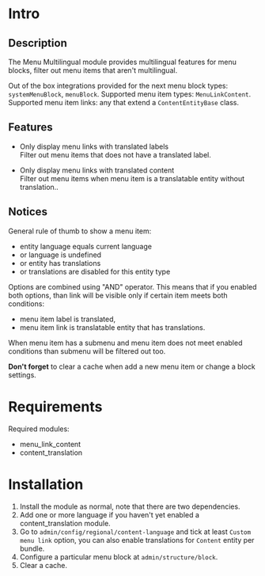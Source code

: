 # Intro

## Description

The Menu Multilingual module provides multilingual features for menu blocks,
filter out menu items that aren't multilingual.

Out of the box integrations provided for the next menu block types:
`systemMenuBlock`, `menuBlock`.
Supported menu item types: `MenuLinkContent`.<br>
Supported menu item links: any that extend a `ContentEntityBase` class.

## Features

- Only display menu links with translated labels<br>
   Filter out menu items that does not have a translated label.
    
- Only display menu links with translated content<br>
    Filter out menu items when menu item is a translatable entity without translation..

## Notices

General rule of thumb to show a menu item:
- entity language equals current language
- or language is undefined
- or entity has translations
- or translations are disabled for this entity type

Options are combined using "AND" operator. This means that if you enabled both options,
than link will be visible only if certain item meets both conditions:
- menu item label is translated,
- menu item link is translatable entity that has translations.

When menu item has a submenu and menu item does not meet enabled conditions than submenu will be filtered out too.

**Don't forget** to clear a cache when add a new menu item or change a block settings.

# Requirements

Required modules:
- menu_link_content
- content_translation

# Installation

1. Install the module as normal, note that there are two dependencies.
2. Add one or more language if you haven't yet enabled a content_translation module.
3. Go to `admin/config/regional/content-language` and tick at least `Custom menu link` option, 
you can also enable translations for `Content` entity per bundle.
4. Configure a particular menu block at `admin/structure/block`.
5. Clear a cache.
